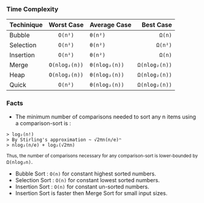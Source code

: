 ### Time Complexity

| Techinique   | Worst Case    | Average Case  | Best Case     |
| ------------ |:-------------:| ------------- | -------------:|
| Bubble       | `O(n²)`       | `θ(n²)`       | `Ω(n)`        |
| Selection    | `O(n²)`       | `θ(n²)`       | `Ω(n²)`       |
| Insertion    | `O(n²)`       | `θ(n²)`       | `Ω(n)`        |
| Merge        | `O(nlog₂(n))` | `θ(nlog₂(n))` | `Ω(nlog₂(n))` |
| Heap         | `O(nlog₂(n))` | `θ(nlog₂(n))` | `Ω(nlog₂(n))` |
| Quick        | `O(n²)`       | `θ(nlog₂(n))` | `Ω(nlog₂(n))` |

### Facts
- The minimum number of comparisons needed to sort any n items using a comparison-sort is :
```
> log₂(n!)
> By Stirling's approximation ~ √2πn(n/e)ⁿ
> nlog₂(n/e) + log₂(√2πn)
```
  <sub>Thus, the number of comparisons necessary for any comparison-sort is lower-bounded by</sub> `Ω(nlog₂n)`.
- Bubble Sort : `O(n)` for constant highest sorted numbers.
- Selection Sort : `O(n)` for constant lowest sorted numbers.
- Insertion Sort : `O(n)` for constant un-sorted numbers.
- Insertion Sort is faster then Merge Sort for small input sizes.
